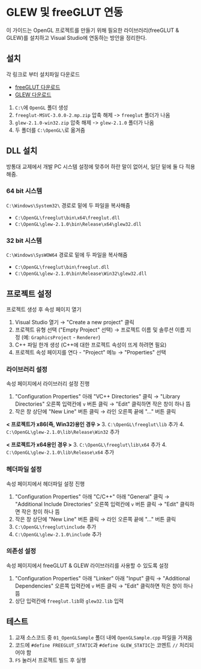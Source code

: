 # GLEW 및 freeGLUT 연동
이 가이드는 OpenGL 프로젝트를 만들기 위해 필요한 라이브러리(freeGLUT & GLEW)를 설치하고 Visual Studio에 연동하는 방안을 정리한다.

## 설치
각 링크로 부터 설치파일 다운로드
- [freeGLUT 다운로드](https://www.transmissionzero.co.uk/software/freeglut-devel/)
- [GLEW 다운로드](http://glew.sourceforge.net/)

1. `C:\`에 `OpenGL` 폴더 생성
2. `freeglut-MSVC-3.0.0-2.mp.zip` 압축 해제 -> `freeglut` 폴더가 나옴
3. `glew-2.1.0-win32.zip` 압축 해제 -> `glew-2.1.0` 폴더가 나옴
4. 두 폴더를 `C:\OpenGL\`로 옮겨줌

## DLL 설치
방통대 교제에서 개발 PC 시스템 설정에 맞추어 하란 말이 없어서, 일단 밑에 둘 다 적용해줌.

### 64 bit 시스템
`C:\Windows\System32\` 경로로 밑에 두 파일을 복사해줌
- `C:\OpenGL\freeglut\bin\x64\freeglut.dll`
- `C:\OpenGL\glew-2.1.0\bin\Release\x64\glew32.dll`

### 32 bit 시스템
`C:\Windows\SysWOW64` 경로로 밑에 두 파일을 복사해줌
- `C:\OpenGL\freeglut\bin\freeglut.dll`
- `C:\OpenGL\glew-2.1.0\bin\Release\Win32\glew32.dll`

## 프로젝트 설정
프로젝트 생성 후 속성 페이지 열기
1. Visual Studio 열기 $\rightarrow$ "Create a new project" 클릭
2. 프로젝트 유형 선택 ("Empty Project" 선택) $\rightarrow$ 프로젝트 이름 및 솔루션 이름 지정 (예: `GraphicsProject` - `Renderer`)
3. C++ 파일 한개 생성 (C++에 대한 프로젝트 속성이 뜨게 하려면 필요)
4. 프로젝트 속성 페이지를 연다 - "Project" 메뉴 $\rightarrow$  "Properties" 선택

### 라이브러리 설정
속성 페이지에서 라이브러리 설정 진행
1. "Configuration Properties" 아래 "VC++ Directories" 클릭 $\rightarrow$ "Library Directories" 오른쪽 입력칸에 `v` 버튼 클릭 $\rightarrow$ "Edit" 클릭하면 작은 창이 하나 뜸
2.  작은 창 상단에 "New Line" 버튼 클릭 $\rightarrow$ 라인 오른쪽 끝에 "..." 버튼 클릭

**< 프로젝트가 x86(즉, Win32)용인 경우 >**
3. `C:\OpenGL\freeglut\lib` 추가
4.  `C:\OpenGL\glew-2.1.0\lib\Release\Win32` 추가

**< 프로젝트가 x64용인 경우 >**
3. `C:\OpenGL\freeglut\lib\x64` 추가
4. `C:\OpenGL\glew-2.1.0\lib\Release\x64` 추가

### 헤더파일 설정
속성 페이지에서 헤더파일 설정 진행
1. "Configuration Properties" 아래 "C/C++" 아래 "General" 클릭 $\rightarrow$ "Additional Include Directories" 오른쪽 입력칸에 `v` 버튼 클릭 $\rightarrow$ "Edit" 클릭하면 작은 창이 하나 뜸
2. 작은 창 상단에 "New Line" 버튼 클릭 $\rightarrow$ 라인 오른쪽 끝에 "..." 버튼 클릭
3. `C:\OpenGL\freeglut\include` 추가
4. `C:\OpenGL\glew-2.1.0\include` 추가


### 의존성 설정
속성 페이지에서 freeGLUT & GLEW 라이브러리를 사용할 수 있도록 설정
1. "Configuration Properties" 아래 "Linker" 아래 "Input" 클릭 $\rightarrow$ "Additional Dependencies" 오른쪽 입력칸에 `v` 버튼 클릭 $\rightarrow$ "Edit" 클릭하면 작은 창이 하나 뜸
2. 상단 입력칸에 `freeglut.lib`와 `glew32.lib` 입력


## 테스트
1. 교재 소스코드 중 `01_OpenGLSample` 폴더 내에 `OpenGLSample.cpp` 파일을 가져옴
2. 코드에 `#define FREEGLUT_STATIC`과 `#define GLEW_STATIC`는 코멘트 `//` 처리되어야 함
3. `F5` 눌러서 프로젝트 빌드 후 실행